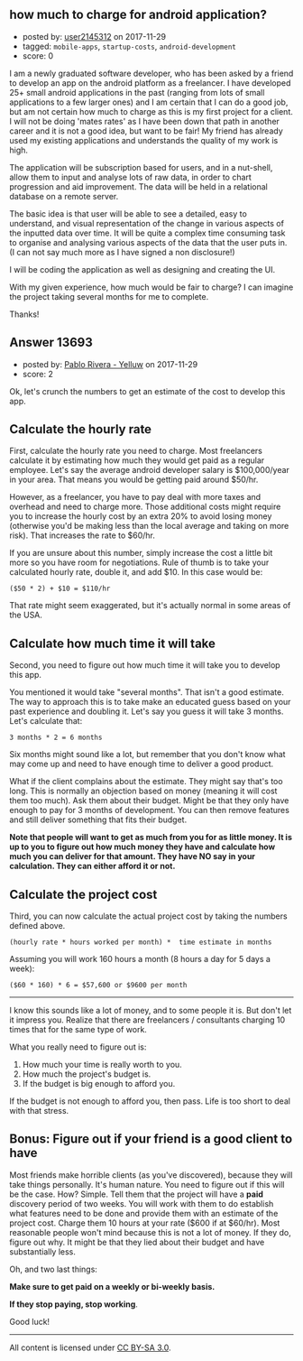 ## how much to charge for android application?

- posted by: [user2145312](https://stackexchange.com/users/2461158/user2145312) on 2017-11-29
- tagged: `mobile-apps`, `startup-costs`, `android-development`
- score: 0

I am a newly graduated software developer, who has been asked by a friend to develop an app on the android platform as a freelancer. I have developed 25+ small android applications in the past (ranging from lots of small applications to a few larger ones) and I am certain that I can do a good job, but am not certain how much to charge as this is my first project for a client. I will not be doing 'mates rates' as I have been down that path in another career and it is not a good idea, but want to be fair! My friend has already used my existing applications and understands the quality of my work is high.

The application will be subscription based for users, and in a nut-shell, allow them to input and analyse lots of raw data, in order to chart progression and aid improvement. The data will be held in a relational database on a remote server.

The basic idea is that user will be able to see a detailed, easy to understand, and visual representation of the change in various aspects of the inputted data over time. It will be quite a complex time consuming task to organise and analysing various aspects of the data that the user puts in. (I can not say much more as I have signed a non disclosure!)

I will be coding the application as well as designing and creating the UI.

With my given experience, how much would be fair to charge? I can imagine the project taking several months for me to complete.

Thanks!


## Answer 13693

- posted by: [Pablo Rivera - Yelluw](https://stackexchange.com/users/12380190/pablo-rivera-yelluw) on 2017-11-29
- score: 2

Ok, let's crunch the numbers to get an estimate of the cost to develop this app.

Calculate the hourly rate
---

First, calculate the hourly rate you need to charge. Most freelancers calculate it by estimating how much they would get paid as a regular employee. Let's say the average android developer salary is $100,000/year in your area. That means you would be getting paid around $50/hr. 

However, as a freelancer, you have to pay deal with more taxes and overhead and need to charge more. Those additional costs might require you to increase the hourly cost by an extra 20% to avoid losing money (otherwise you'd be making less than the local average and taking on more risk). That increases the rate to $60/hr.

If you are unsure about this number, simply increase the cost a little bit more so you have room for negotiations. Rule of thumb is to take your calculated hourly rate, double it, and add $10. In this case would be:

    ($50 * 2) + $10 = $110/hr

That rate might seem exaggerated, but it's actually normal in some areas of the USA.

Calculate how much time it will take
---

Second, you need to figure out how much time it will take you to develop this app.

You mentioned it would take "several months". That isn't a good estimate. The way to approach this is to take make an educated guess based on your past experience and doubling it. Let's say you guess it will take 3 months. 
Let's calculate that:

    3 months * 2 = 6 months

Six months might sound like a lot, but remember that you don't know what may come up and need to have enough time to deliver a good product.

What if the client complains about the estimate. They might say that's too long. This is normally an objection based on money (meaning it will cost them too much). Ask them about their budget. Might be that they only have enough to pay for 3 months of development. You can then remove features and still deliver something that fits their budget.

**Note that people will want to get as much from you for as little money. It is up to you to figure out how much money they have and calculate how much you can deliver for that amount. They have NO say in your calculation. They can either afford it or not.**

Calculate the project cost
---

Third, you can now calculate the actual project cost by taking the numbers defined above.

    (hourly rate * hours worked per month) *  time estimate in months

Assuming you will work 160 hours a month (8 hours a day for 5 days a week):

    ($60 * 160) * 6 = $57,600 or $9600 per month

---

I know this sounds like a lot of money, and to some people it is. But don't let it impress you. Realize that there are freelancers / consultants charging 10 times that for the same type of work.

What you really need to figure out is:

1. How much your time is really worth to you.
2. How much the project's budget is.
3. If the budget is big enough to afford you.

If the budget is not enough to afford you, then pass. Life is too short to deal with that stress.

Bonus: Figure out if your friend is a good client to have
----

Most friends make horrible clients (as you've discovered), because they will take things personally. It's human nature. You need to figure out if this will be the case. How? Simple. Tell them that the project will have a **paid** discovery period of two weeks. You will work with them to do establish what features need to be done and provide them with an estimate of the project cost. Charge them 10 hours at your rate ($600 if at $60/hr). Most reasonable people won't mind because this is not a lot of money. If they do, figure out why. It might be that they lied about their budget and have substantially less.

Oh, and two last things:

**Make sure to get paid on a weekly or bi-weekly basis.**

**If they stop paying, stop working**.

Good luck!




---

All content is licensed under [CC BY-SA 3.0](https://creativecommons.org/licenses/by-sa/3.0/).
